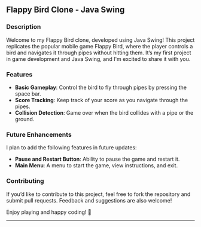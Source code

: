 ## Flappy Bird Clone - Java Swing

### Description

Welcome to my Flappy Bird clone, developed using Java Swing! This project replicates the popular mobile game Flappy Bird, where the player controls a bird and navigates it through pipes without hitting them. It’s my first project in game development and Java Swing, and I'm excited to share it with you.

### Features

- **Basic Gameplay**: Control the bird to fly through pipes by pressing the space bar.
- **Score Tracking**: Keep track of your score as you navigate through the pipes.
- **Collision Detection**: Game over when the bird collides with a pipe or the ground.

### Future Enhancements

I plan to add the following features in future updates:
- **Pause and Restart Button**: Ability to pause the game and restart it.
- **Main Menu**: A menu to start the game, view instructions, and exit.

### Contributing

If you’d like to contribute to this project, feel free to fork the repository and submit pull requests. Feedback and suggestions are also welcome!


Enjoy playing and happy coding! 🚀

---
